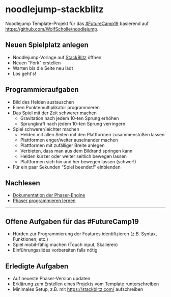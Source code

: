 # noodlejump-stackblitz

Noodlejump Template-Projekt für das [#FutureCamp19](https://futurecamp.digital/) basierend auf <https://github.com/WolfScholle/noodlejump>.

## Neuen Spielplatz anlegen

* Noodlejump-Vorlage auf [StackBlitz](https://stackblitz.com/edit/noodlejump) öffnen
* Neuen "Fork" erstellen
* Warten bis die Seite neu lädt
* Los geht's!

## Programmieraufgaben

* Bild des Helden austauschen
* Einen Punktemultiplikator programmieren
* Das Spiel mit der Zeit schwerer machen
  * Gravitation nach jedem 10-ten Sprung erhöhen
  * Sprungkraft nach jedem 10-ten Sprung verringern
* Spiel schwerer/leichter machen
  * Helden mit allen Seiten mit den Plattformen zusammenstoßen lassen
  * Plattformen enger/weiter auseinander machen
  * Plattformen mit zufälliger Breite anlegen
  * Verbieten, dass man aus dem Bildrand springen kann
  * Helden kürzer oder weiter seitlich bewegen lassen
  * Plattformen sich hin und her bewegen lassen (schwer!)
* Für ein paar Sekunden "Spiel beendet!" einblenden

## Nachlesen

* [Dokumentation der Phaser-Engine](https://photonstorm.github.io/phaser-ce/)
* [Phaser programmieren lernen](https://phaser.io/learn)

----

## Offene Aufgaben für das #FutureCamp19

* Hürden zur Programmierung der Features identifizieren (z.B. Syntax, Funktionen, etc.)
* Spiel mobil-fähig machen (Touch input, Skalieren)
* Einführungsslides vorbereiten falls nötig

## Erledigte Aufgaben

* Auf neueste Phaser-Version updaten
* Erklärung zum Erstellen eines Projekts vom Template runterschreiben
* Minimales Setup, z.B. mit https://stackblitz.com/ aufschreiben
